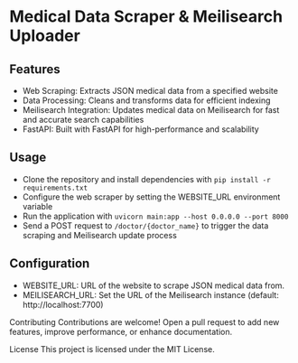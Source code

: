 # Medical Data Scraper & Meilisearch Uploader

## Features
- Web Scraping: Extracts JSON medical data from a specified website
- Data Processing: Cleans and transforms data for efficient indexing
- Meilisearch Integration: Updates medical data on Meilisearch for fast and accurate search capabilities
- FastAPI: Built with FastAPI for high-performance and scalability

## Usage
- Clone the repository and install dependencies with ```pip install -r requirements.txt```
- Configure the web scraper by setting the WEBSITE_URL environment variable
- Run the application with ```uvicorn main:app --host 0.0.0.0 --port 8000```
- Send a POST request to ```/doctor/{doctor_name}``` to trigger the data scraping and Meilisearch update process

## Configuration
- WEBSITE_URL: URL of the website to scrape JSON medical data from.
- MEILISEARCH_URL: Set the URL of the Meilisearch instance (default: http://localhost:7700)

Contributing
Contributions are welcome! Open a pull request to add new features, improve performance, or enhance documentation.

License
This project is licensed under the MIT License.
